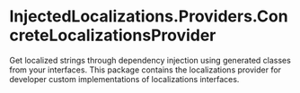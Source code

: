 # InjectedLocalizations.Providers.ConcreteLocalizationsProvider
Get localized strings through dependency injection using generated classes from your interfaces.
This package contains the localizations provider for developer custom implementations of localizations interfaces. 
